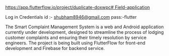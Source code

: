 [https://app.flutterflow.io/project/duplicate-doxwpc# Field-application](https://app.flutterflow.io/debug/yRgjjUxKwIhiXcL5k7GG)



Log in Credentials
id  :- shubham8946@gmail.com
pass:-flutter

The Smart Complaint Management System is a web and Android application currently under development, designed to streamline the process of lodging customer complaints and ensuring their timely resolution by service engineers. The project is being built using FlutterFlow for front-end development and Firebase for backend service.
